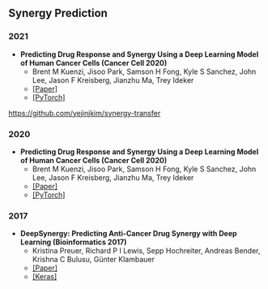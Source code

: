 ## Synergy Prediction

### 2021

- **Predicting Drug Response and Synergy Using a Deep Learning Model of Human Cancer Cells (Cancer Cell 2020)**
  - Brent M Kuenzi, Jisoo Park, Samson H Fong, Kyle S Sanchez, John Lee, Jason F Kreisberg, Jianzhu Ma, Trey Ideker
  - [[Paper]](https://academic.oup.com/jamia/article-abstract/28/1/42/5920819)
  - [[PyTorch]](https://github.com/yejinjkim/synergy-transfer)


https://github.com/yejinjkim/synergy-transfer



### 2020

- **Predicting Drug Response and Synergy Using a Deep Learning Model of Human Cancer Cells (Cancer Cell 2020)**
  - Brent M Kuenzi, Jisoo Park, Samson H Fong, Kyle S Sanchez, John Lee, Jason F Kreisberg, Jianzhu Ma, Trey Ideker
  - [[Paper]](https://www.cell.com/cancer-cell/pdf/S1535-6108(20)30488-8.pdf)
  - [[PyTorch]](https://github.com/idekerlab/DrugCell)

### 2017

- **DeepSynergy: Predicting Anti-Cancer Drug Synergy with Deep Learning (Bioinformatics 2017)**
  - Kristina Preuer, Richard P I Lewis, Sepp Hochreiter, Andreas Bender, Krishna C Bulusu, Günter Klambauer
  - [[Paper]](https://academic.oup.com/bioinformatics/article/34/9/1538/4747884)
  - [[Keras]](https://github.com/KristinaPreuer/DeepSynergy)
